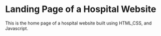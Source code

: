 # Landing Page of a Hospital Website
This is the home page of a hospital website built using HTML,CSS, and Javascript. 